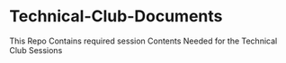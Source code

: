 # Technical-Club-Documents
This Repo Contains required session Contents Needed for the Technical Club Sessions
